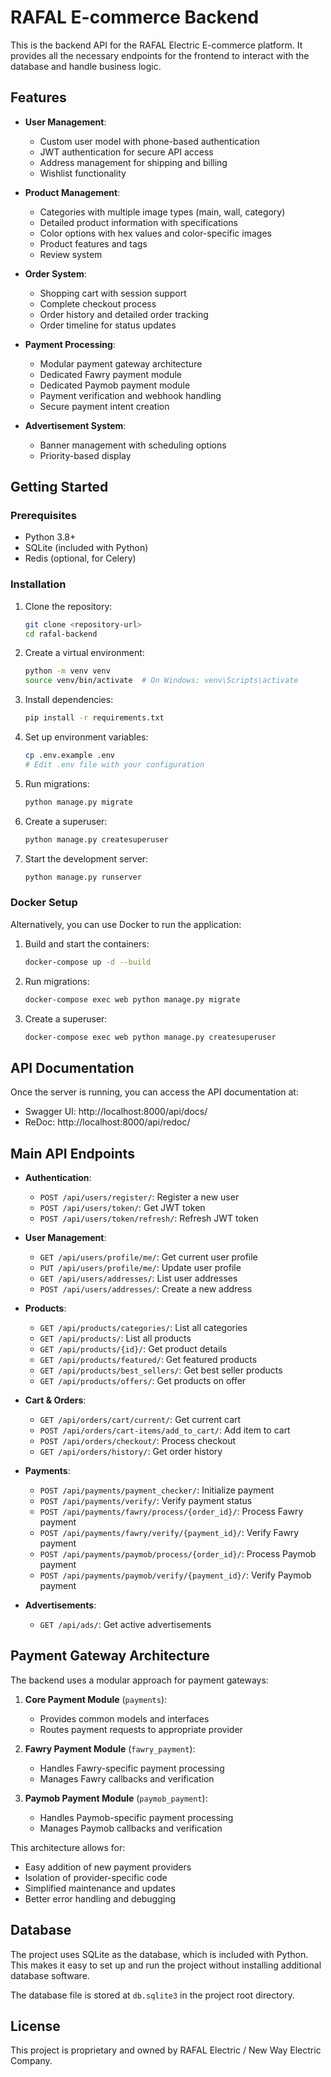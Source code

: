 # RAFAL E-commerce Backend

This is the backend API for the RAFAL Electric E-commerce platform. It provides all the necessary endpoints for the frontend to interact with the database and handle business logic.

## Features

- **User Management**:
  - Custom user model with phone-based authentication
  - JWT authentication for secure API access
  - Address management for shipping and billing
  - Wishlist functionality

- **Product Management**:
  - Categories with multiple image types (main, wall, category)
  - Detailed product information with specifications
  - Color options with hex values and color-specific images
  - Product features and tags
  - Review system

- **Order System**:
  - Shopping cart with session support
  - Complete checkout process
  - Order history and detailed order tracking
  - Order timeline for status updates

- **Payment Processing**:
  - Modular payment gateway architecture
  - Dedicated Fawry payment module
  - Dedicated Paymob payment module
  - Payment verification and webhook handling
  - Secure payment intent creation

- **Advertisement System**:
  - Banner management with scheduling options
  - Priority-based display

## Getting Started

### Prerequisites

- Python 3.8+
- SQLite (included with Python)
- Redis (optional, for Celery)

### Installation

1. Clone the repository:
   ```bash
   git clone <repository-url>
   cd rafal-backend
   ```

2. Create a virtual environment:
   ```bash
   python -m venv venv
   source venv/bin/activate  # On Windows: venv\Scripts\activate
   ```

3. Install dependencies:
   ```bash
   pip install -r requirements.txt
   ```

4. Set up environment variables:
   ```bash
   cp .env.example .env
   # Edit .env file with your configuration
   ```

5. Run migrations:
   ```bash
   python manage.py migrate
   ```

6. Create a superuser:
   ```bash
   python manage.py createsuperuser
   ```

7. Start the development server:
   ```bash
   python manage.py runserver
   ```

### Docker Setup

Alternatively, you can use Docker to run the application:

1. Build and start the containers:
   ```bash
   docker-compose up -d --build
   ```

2. Run migrations:
   ```bash
   docker-compose exec web python manage.py migrate
   ```

3. Create a superuser:
   ```bash
   docker-compose exec web python manage.py createsuperuser
   ```

## API Documentation

Once the server is running, you can access the API documentation at:

- Swagger UI: http://localhost:8000/api/docs/
- ReDoc: http://localhost:8000/api/redoc/

## Main API Endpoints

- **Authentication**:
  - `POST /api/users/register/`: Register a new user
  - `POST /api/users/token/`: Get JWT token
  - `POST /api/users/token/refresh/`: Refresh JWT token

- **User Management**:
  - `GET /api/users/profile/me/`: Get current user profile
  - `PUT /api/users/profile/me/`: Update user profile
  - `GET /api/users/addresses/`: List user addresses
  - `POST /api/users/addresses/`: Create a new address

- **Products**:
  - `GET /api/products/categories/`: List all categories
  - `GET /api/products/`: List all products
  - `GET /api/products/{id}/`: Get product details
  - `GET /api/products/featured/`: Get featured products
  - `GET /api/products/best_sellers/`: Get best seller products
  - `GET /api/products/offers/`: Get products on offer

- **Cart & Orders**:
  - `GET /api/orders/cart/current/`: Get current cart
  - `POST /api/orders/cart-items/add_to_cart/`: Add item to cart
  - `POST /api/orders/checkout/`: Process checkout
  - `GET /api/orders/history/`: Get order history

- **Payments**:
  - `POST /api/payments/payment_checker/`: Initialize payment
  - `POST /api/payments/verify/`: Verify payment status
  - `POST /api/payments/fawry/process/{order_id}/`: Process Fawry payment
  - `POST /api/payments/fawry/verify/{payment_id}/`: Verify Fawry payment
  - `POST /api/payments/paymob/process/{order_id}/`: Process Paymob payment
  - `POST /api/payments/paymob/verify/{payment_id}/`: Verify Paymob payment

- **Advertisements**:
  - `GET /api/ads/`: Get active advertisements

## Payment Gateway Architecture

The backend uses a modular approach for payment gateways:

1. **Core Payment Module** (`payments`):
   - Provides common models and interfaces
   - Routes payment requests to appropriate provider

2. **Fawry Payment Module** (`fawry_payment`):
   - Handles Fawry-specific payment processing
   - Manages Fawry callbacks and verification

3. **Paymob Payment Module** (`paymob_payment`):
   - Handles Paymob-specific payment processing
   - Manages Paymob callbacks and verification

This architecture allows for:
- Easy addition of new payment providers
- Isolation of provider-specific code
- Simplified maintenance and updates
- Better error handling and debugging

## Database

The project uses SQLite as the database, which is included with Python. This makes it easy to set up and run the project without installing additional database software.

The database file is stored at `db.sqlite3` in the project root directory.

## License

This project is proprietary and owned by RAFAL Electric / New Way Electric Company.